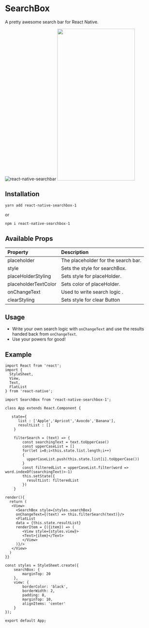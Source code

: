 # SearchBox

A pretty awesome search bar for React Native. 

![react-native-searchbar](http://drive.google.com/uc?export=view&id=1p45erAFNXq35AU525ub9jYZEzAu55kv3) 
<img src="https://drive.google.com/open?id=1p45erAFNXq35AU525ub9jYZEzAu55kv3" width="256" height="500">


## Installation

```bash
yarn add react-native-searchbox-1
```

or

```bash
npm i react-native-searchbox-1
```

## Available Props

Property	|	Description |
:---------|:------------|
placeholder	|		The placeholder for the search bar.
style | Sets the style for searchBox.
placeHolderStyling |  Sets style for placeHolder.
placeholderTextColor |  Sets color of placeHolder.
onChangeText | Used to write search logic .
clearStyling |  Sets style for clear Button

  
## Usage

- Write your own search logic with `onChangeText` and use the results handed back from `onChangeText`.
- Use your powers for good!


## Example

```
import React from 'react';
import {
  StyleSheet,
  View,
  Text,
  FlatList
} from 'react-native';

import SearchBox from 'react-native-searchbox-1';

class App extends React.Component {

   state={
      list : ['Apple','Apricot','Avocdo','Banana'],
      resultList : []
    }

    filterSearch = (text) => {
        const searchingText = text.toUpperCase()
        const upperCaseList = []
        for(let i=0;i<this.state.list.length;i++)
        {
          upperCaseList.push(this.state.list[i].toUpperCase())
        }
        const filteredList = upperCaseList.filter(word => word.indexOf(searchingText)>-1)
        this.setState({
          resultList: filteredList
        })
    }

render(){
  return (
   <View>
     <SearchBox style={styles.searchBox} 
     onChangeText={(text) => this.filterSearch(text)}/>
     <FlatList 
     data = {this.state.resultList}
     renderItem = {({item}) => (
        <View style={styles.view}>
        <Text>{item}</Text>
        </View>
     )}/>
   </View>
  )
}}

const styles = StyleSheet.create({
    searchBox: {
        marginTop: 20
    },
    view: {
        borderColor: 'black',
        borderWidth: 2,
        padding: 8,
        marginTop: 10,
        alignItems: 'center'
    }
});

export default App;
```
